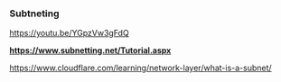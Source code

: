 ### Subtneting

https://youtu.be/YGpzVw3gFdQ

**https://www.subnetting.net/Tutorial.aspx**

https://www.cloudflare.com/learning/network-layer/what-is-a-subnet/

